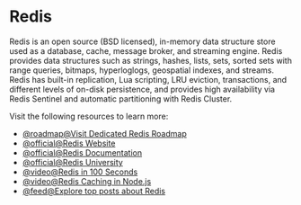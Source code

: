 # Redis

Redis is an open source (BSD licensed), in-memory data structure store used as a database, cache, message broker, and streaming engine. Redis provides data structures such as strings, hashes, lists, sets, sorted sets with range queries, bitmaps, hyperloglogs, geospatial indexes, and streams. Redis has built-in replication, Lua scripting, LRU eviction, transactions, and different levels of on-disk persistence, and provides high availability via Redis Sentinel and automatic partitioning with Redis Cluster.

Visit the following resources to learn more:

- [@roadmap@Visit Dedicated Redis Roadmap](https://roadmap.sh/redis)
- [@official@Redis Website](https://redis.io/)
- [@official@Redis Documentation](https://redis.io/docs/latest/)
- [@official@Redis University](https://university.redis.io/academy)
- [@video@Redis in 100 Seconds](https://www.youtube.com/watch?v=G1rOthIU-uo)
- [@video@Redis Caching in Node.js](https://www.youtube.com/watch?v=oaJq1mQ3dFI)
- [@feed@Explore top posts about Redis](https://app.daily.dev/tags/redis?ref=roadmapsh)
